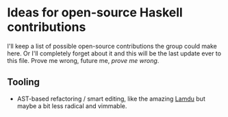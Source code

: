# Ideas for open-source Haskell contributions

I'll keep a list of possible open-source contributions the group could make here. Or I'll completely forget about it and this will be the last update ever to this file. Prove me wrong, future me, *prove me wrong*.

## Tooling

* AST-based refactoring / smart editing, like the amazing [Lamdu](https://github.com/lamdu/lamdu) but maybe a bit less radical and vimmable.
